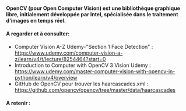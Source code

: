 
#### OpenCV (pour Open Computer Vision) est une bibliothèque graphique libre, initialement développée par Intel, spécialisée dans le traitement d'images en temps réel. 

#### A regarder et à consulter: 
* Computer Vision A-Z Udemy-"Section 1 Face Detection" : https://www.udemy.com/computer-vision-a-z/learn/v4/t/lecture/8254464?start=0
* Introduction to Computer with OpenCV 3 Vision Udemy : https://www.udemy.com/master-computer-vision-with-opencv-in-python/learn/v4/overview
* GitHub de OpenCV pour trouver les haarcascades.xml : https://github.com/opencv/opencv/tree/master/data/haarcascades

#### A retenir : 


